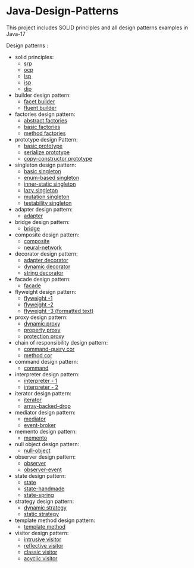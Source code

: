 # Java-Design-Patterns

This project includes SOLID principles
and all design patterns examples in Java-17

Design patterns :

* solid principles:
    * [srp](https://github.com/ozgen/java-design-patterns/blob/main/src/main/java/solid/srp/SRP.java)
    * [ocp](https://github.com/ozgen/java-design-patterns/blob/main/src/main/java/solid/ocp/OCP.java)
    * [lsp](https://github.com/ozgen/java-design-patterns/blob/main/src/main/java/solid/lsp/LSP.java)
    * [isp](https://github.com/ozgen/java-design-patterns/blob/main/src/main/java/solid/isp/ISP.java)
    * [dip](https://github.com/ozgen/java-design-patterns/blob/main/src/main/java/solid/dip/DIP.java)
* builder design pattern:
    * [facet builder](/src/main/java/builder/DemoFacetBuilder.java)
    * [fluent builder](/src/main/java/builder/DemoFluentBuider.java)
* factories design pattern:
    * [abstract factories](src/main/java/factories/AbstractFactoryDemo.java)
    * [basic factories](src/main/java/factories/DemoFactory.java)
    * [method factories](src/main/java/factories/DemoFactoryMethod.java)
* prototype design Pattern:
    * [basic prototype](src/main/java/prototype/PrototypeDemo.java)
    * [serialize prototype](src/main/java/prototype/SerializeDemo.java)
    * [copy-constructor prototype](src/main/java/prototype/CopyContructorDemo.java)
* singleton design pattern:
    * [basic singleton](src/main/java/singleton/BasicSingleton.java)
    * [enum-based singleton](src/main/java/singleton/EnumBasedSingletonDemo.java)
    * [inner-static singleton](src/main/java/singleton/InnerStaticSingletonDemo.java)
    * [lazy singleton](src/main/java/singleton/LazySingletonDemo.java)
    * [mutation singleton](src/main/java/singleton/Multiton.java)
    * [testability singleton](src/main/java/singleton/SingletonTestabilityDemo.java)
* adapter design pattern:
    * [adapter](src/main/java/adapter/AdapterDemo.java)
* bridge design pattern:
    * [bridge](src/main/java/bridge/BridgeDemo.java)
* composite design pattern:
    * [composite](src/main/java/composite/CompositeDemo.java)
    * [neural-network](src/main/java/composite/neuralnetworks/NeuralNetwork.java)
* decorator design pattern:
    * [adapter decorator](src/main/java/decorator/adapter/AdapterDecorator.java)
    * [dynamic decorator](src/main/java/decorator/DynamicDecoratorComposition.java)
    * [string decorator](src/main/java/decorator/StringDecorator.java)
* facade design pattern:
    * [facade](src/main/java/facade/FacadeDemo.java)
* flyweight design pattern:
    * [flyweight -1](src/main/java/flyweight/Demo.java)
    * [flyweight -2](src/main/java/flyweight/FlyWeightDemo.java)
    * [flyweight -3 (formatted text)](src/main/java/flyweight/FlyWeightDemoForFormattedText.java)
* proxy design pattern:
    * [dynamic proxy](src/main/java/proxy/DynamicProxyDemo.java)
    * [property proxy](src/main/java/proxy/PropertyProxyDemo.java)
    * [protection proxy](src/main/java/proxy/ProtectionProxyDemo.java)
* chain of responsibility design pattern:
    * [command-query cor](src/main/java/chainofresponsibility/CommandQuerySeparationDemo.java)
    * [method cor](src/main/java/chainofresponsibility/MethodChainDemo.java)
* command design pattern:
    * [command](src/main/java/command/CommandDemo.java)
* interpreter design pattern:
    * [interpreter - 1](src/main/java/interpreter/InterpeterDemo.java)
    * [interpreter - 2](src/main/java/interpreter/InterpreterExample.java)
* iterator design pattern:
    * [iterator](src/main/java/iterator/IteratorDemo.java)
    * [array-backed-drop](src/main/java/iterator/ArrayBackedPropDemo.java)
* mediator design pattern:
    * [mediator](src/main/java/mediator/MediatorDemo.java)
    * [event-broker](src/main/java/mediator/EventBrokerDemo.java)
* memento design pattern:
    * [memento](src/main/java/memento/MementoDemo.java)
* null object design pattern:
    * [null-object](src/main/java/nullobject/NullObjectDemo.java)
* observer design pattern:
    * [observer](src/main/java/observer/ObserverDemo.java)
    * [observer-event](src/main/java/observer/ObserverEventDemo.java)
* state design pattern:
    * [state](src/main/java/state/StateDemo.java)
    * [state-handmade](src/main/java/state/HandmadeStateDemo.java)
    * [state-spring](src/main/java/state/SpringStateMachineDemo.java)
* strategy design pattern:
    * [dynamic strategy](src/main/java/strategy/DynamicStrategyDemo.java)
    * [static strategy](src/main/java/strategy/StaticStrategyDemo.java)
* template method design pattern:
    * [template method](src/main/java/templatemethod/TemplateMethodDemo.java)
* visitor design pattern:
    * [intrusive visitor](src/main/java/visitor/VisitorDemo.java)
    * [reflective visitor](src/main/java/visitor/ReflectiveVisitorDemo.java)
    * [classic visitor](src/main/java/visitor/ClassicVisitorDemo.java)
    * [acyclic visitor](src/main/java/visitor/AcyclicVisitorDemo.java)

 
